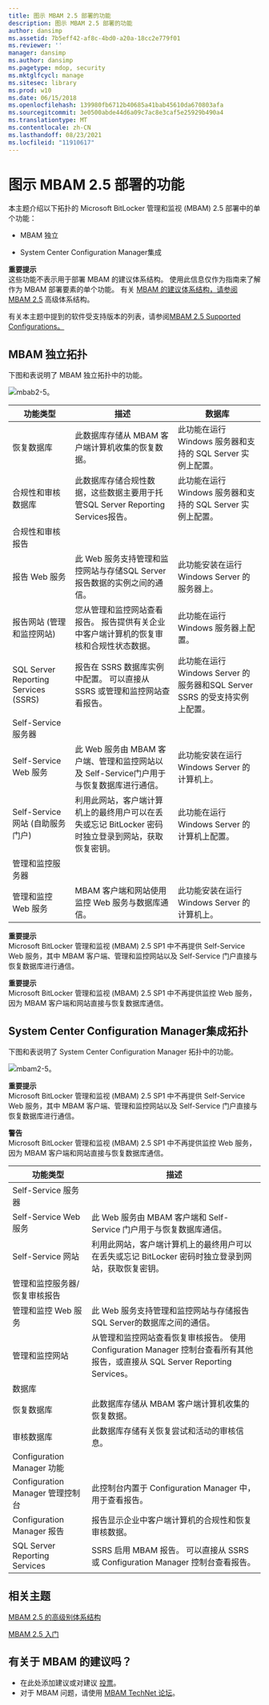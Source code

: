 ```yaml
---
title: 图示 MBAM 2.5 部署的功能
description: 图示 MBAM 2.5 部署的功能
author: dansimp
ms.assetid: 7b5eff42-af8c-4bd0-a20a-18cc2e779f01
ms.reviewer: ''
manager: dansimp
ms.author: dansimp
ms.pagetype: mdop, security
ms.mktglfcycl: manage
ms.sitesec: library
ms.prod: w10
ms.date: 06/15/2018
ms.openlocfilehash: 139980fb6712b40685a41bab45610da670803afa
ms.sourcegitcommit: 3e0500abde44d6a09c7ac8e3caf5e25929b490a4
ms.translationtype: MT
ms.contentlocale: zh-CN
ms.lasthandoff: 08/23/2021
ms.locfileid: "11910617"
---
```

# <a name="illustrated-features-of-an-mbam-25-deployment"></a>图示 MBAM 2.5 部署的功能


本主题介绍以下拓扑的 Microsoft BitLocker 管理和监视 (MBAM) 2.5 部署中的单个功能：

-   MBAM 独立

-   System Center Configuration Manager集成

**重要提示**  
这些功能不表示用于部署 MBAM 的建议体系结构。 使用此信息仅作为指南来了解作为 MBAM 部署要素的单个功能。 有关 [MBAM 的建议体系结构，请参阅 MBAM 2.5](high-level-architecture-for-mbam-25.md) 高级体系结构。



有关本主题中提到的软件受支持版本的列表，请参阅[MBAM 2.5 Supported Configurations。](mbam-25-supported-configurations.md)

## <a name="mbam-stand-alone-topology"></a><a href="" id="bkmk-standalone"></a> MBAM 独立拓扑


下图和表说明了 MBAM 独立拓扑中的功能。

![mbab2\-5。](images/mbam2-5-standalonecomponents.png)

|功能类型|描述|数据库|
|-|-|-|
|恢复数据库|此数据库存储从 MBAM 客户端计算机收集的恢复数据。|此功能在运行 Windows 服务器和支持的 SQL Server 实例上配置。|
|合规性和审核数据库|此数据库存储合规性数据，这些数据主要用于托管SQL Server Reporting Services报告。|此功能在运行 Windows 服务器和支持的 SQL Server 实例上配置。|
|合规性和审核报告|||
|报告 Web 服务|此 Web 服务支持管理和监控网站与存储SQL Server报告数据的实例之间的通信。|此功能安装在运行 Windows Server 的服务器上。|
|报告网站 (管理和监控网站) |您从管理和监控网站查看报告。 报告提供有关企业中客户端计算机的恢复审核和合规性状态数据。|此功能在运行 Windows 服务器上配置。|
|SQL Server Reporting Services (SSRS) |报告在 SSRS 数据库实例中配置。 可以直接从 SSRS 或管理和监控网站查看报告。|此功能在运行 Windows Server 的服务器和SQL Server SSRS 的受支持实例上配置。|
|Self-Service 服务器|||
|Self-Service Web 服务|此 Web 服务由 MBAM 客户端、管理和监控网站以及 Self-Service门户用于与恢复数据库进行通信。|此功能安装在运行 Windows Server 的计算机上。|
|Self-Service网站 (自助服务门户) |利用此网站，客户端计算机上的最终用户可以在丢失或忘记 BitLocker 密码时独立登录到网站，获取恢复密钥。|此功能在运行 Windows Server 的计算机上配置。|
|管理和监控服务器|||
|管理和监控 Web 服务|MBAM 客户端和网站使用监控 Web 服务与数据库通信。|此功能安装在运行 Windows Server 的计算机上。|

**重要提示**  
Microsoft BitLocker 管理和监视 (MBAM) 2.5 SP1 中不再提供 Self-Service Web 服务，其中 MBAM 客户端、管理和监控网站以及 Self-Service 门户直接与恢复数据库进行通信。

**重要提示**  
Microsoft BitLocker 管理和监视 (MBAM) 2.5 SP1 中不再提供监控 Web 服务，因为 MBAM 客户端和网站直接与恢复数据库通信。


## <a name="system-center-configuration-manager-integration-topology"></a><a href="" id="bkmk-cmintegrated"></a>System Center Configuration Manager集成拓扑

下图和表说明了 System Center Configuration Manager 拓扑中的功能。

![mbam2\-5。](images/mbam2-5-cmcomponents.png)

**重要提示**  
Microsoft BitLocker 管理和监视 (MBAM) 2.5 SP1 中不再提供 Self-Service Web 服务，其中 MBAM 客户端、管理和监控网站以及 Self-Service 门户直接与恢复数据库进行通信。

**警告**  
Microsoft BitLocker 管理和监视 (MBAM) 2.5 SP1 中不再提供监控 Web 服务，因为 MBAM 客户端和网站直接与恢复数据库通信。


|                        功能类型                        |                                                                                                    描述                                                                                                    |
|------------------------------------------------------------|-------------------------------------------------------------------------------------------------------------------------------------------------------------------------------------------------------------------|
|                    Self-Service 服务器                     |                                                                                                                                                                                                                   |
|                  Self-Service Web 服务                  |                                                 此 Web 服务由 MBAM 客户端和 Self-Service 门户用于与恢复数据库通信。                                                  |
|                    Self-Service 网站                    |                          利用此网站，客户端计算机上的最终用户可以在丢失或忘记 BitLocker 密码时独立登录到网站，获取恢复密钥。                          |
| 管理和监控服务器/恢复审核报告 |                                                                                                                                                                                                                   |
|         管理和监控 Web 服务          |                               此 Web 服务支持管理和监控网站与存储报告SQL Server的数据库之间的通信。                               |
|           管理和监控网站            | 从管理和监控网站查看恢复审核报告。 使用 Configuration Manager 控制台查看所有其他报告，或直接从 SQL Server Reporting Services。 |
|                         数据库                          |                                                                                                                                                                                                                   |
|                     恢复数据库                      |                                                                 此数据库存储从 MBAM 客户端计算机收集的恢复数据。                                                                  |
|                       审核数据库                       |                                                                   此数据库存储有关恢复尝试和活动的审核信息。                                                                    |
|               Configuration Manager 功能               |                                                                                                                                                                                                                   |
|          Configuration Manager 管理控制台          |                                                                   此控制台内置于 Configuration Manager 中，用于查看报告。                                                                   |
|               Configuration Manager 报告                |                                                             报告显示企业中客户端计算机的合规性和恢复审核数据。                                                              |
|               SQL Server Reporting Services                |                                                SSRS 启用 MBAM 报告。 可以直接从 SSRS 或 Configuration Manager 控制台查看报告。                                                 |

## <a name="related-topics"></a>相关主题

[MBAM 2.5 的高级别体系结构](high-level-architecture-for-mbam-25.md)

[MBAM 2.5 入门](getting-started-with-mbam-25.md)

## <a name="got-a-suggestion-for-mbam"></a>有关于 MBAM 的建议吗？
- 在此处添加建议或对建议 [投票](http://mbam.uservoice.com/forums/268571-microsoft-bitlocker-administration-and-monitoring)。 
- 对于 MBAM 问题，请使用 [MBAM TechNet 论坛](https://social.technet.microsoft.com/Forums/home?forum=mdopmbam)。




